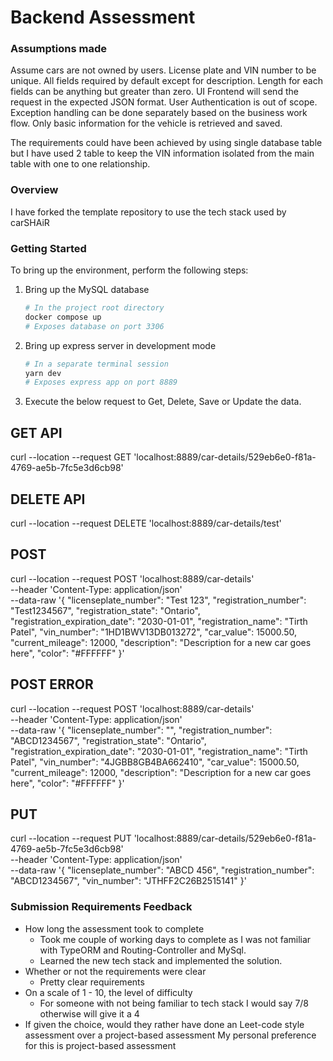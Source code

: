 # Backend Assessment

### Assumptions made
Assume cars are not owned by users.
License plate and VIN number to be unique.
All fields required by default except for description.
Length for each fields can be anything but greater than zero.
UI Frontend will send the request in the expected JSON format.
User Authentication is out of scope.
Exception handling can be done separately based on the business work flow.
Only basic information for the vehicle is retrieved and saved.

The requirements could have been achieved by using single database table but I have used 2 table to keep the VIN information isolated from the main table with one to one relationship.

### Overview

I have forked the template repository to use the tech stack used by carSHAiR

### Getting Started

To bring up the environment, perform the following steps:

1. Bring up the MySQL database

    ```bash
    # In the project root directory
    docker compose up
    # Exposes database on port 3306
    ```

2. Bring up express server in development mode

    ```bash
    # In a separate terminal session
    yarn dev
    # Exposes express app on port 8889
    ```
3. Execute the below request to Get, Delete, Save or Update the data.

## GET API
curl --location --request GET 'localhost:8889/car-details/529eb6e0-f81a-4769-ae5b-7fc5e3d6cb98'

## DELETE API
curl --location --request DELETE 'localhost:8889/car-details/test'

## POST
curl --location --request POST 'localhost:8889/car-details' \
--header 'Content-Type: application/json' \
--data-raw '{
  "licenseplate_number": "Test 123",
  "registration_number": "Test1234567",
  "registration_state": "Ontario",
  "registration_expiration_date": "2030-01-01",
  "registration_name": "Tirth Patel",
  "vin_number": "1HD1BWV13DB013272",
  "car_value": 15000.50,
  "current_mileage": 12000,
  "description": "Description for a new car goes here",
  "color": "#FFFFFF"
}'

## POST ERROR
curl --location --request POST 'localhost:8889/car-details' \
--header 'Content-Type: application/json' \
--data-raw '{
  "licenseplate_number": "",
  "registration_number": "ABCD1234567",
  "registration_state": "Ontario",
  "registration_expiration_date": "2030-01-01",
  "registration_name": "Tirth Patel",
  "vin_number": "4JGBB8GB4BA662410",
  "car_value": 15000.50,
  "current_mileage": 12000,
  "description": "Description for a new car goes here",
  "color": "#FFFFFF"
}'

## PUT
curl --location --request PUT 'localhost:8889/car-details/529eb6e0-f81a-4769-ae5b-7fc5e3d6cb98' \
--header 'Content-Type: application/json' \
--data-raw '{
  "licenseplate_number": "ABCD 456",
  "registration_number": "ABCD1234567",
  "vin_number": "JTHFF2C26B2515141"
}'

### Submission Requirements Feedback
  - How long the assessment took to complete
      - Took me couple of working days to complete as I was not familiar with TypeORM and Routing-Controller and MySql.
      - Learned the new tech stack and implemented the solution.
  - Whether or not the requirements were clear
      - Pretty clear requirements
  - On a scale of 1 - 10, the level of difficulty
      - For someone with not being familiar to tech stack I would say 7/8 otherwise will give it a 4
  - If given the choice, would they rather have done an Leet-code style assessment over a project-based assessment
      My personal preference for this is project-based assessment
